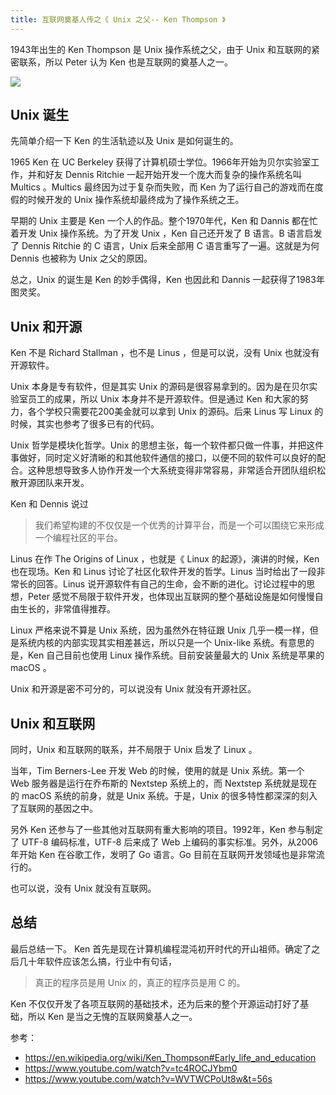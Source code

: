 ```yaml
---
title: 互联网奠基人传之《 Unix 之父-- Ken Thompson 》 
---
```


1943年出生的 Ken Thompson 是 Unix 操作系统之父，由于 Unix 和互联网的紧密联系，所以 Peter 认为 Ken 也是互联网的奠基人之一。

![](https://img.haoqicat.com/2019072801.jpg)

## Unix 诞生

先简单介绍一下 Ken 的生活轨迹以及 Unix 是如何诞生的。

1965 Ken 在 UC Berkeley 获得了计算机硕士学位。1966年开始为贝尔实验室工作，并和好友 Dennis Ritchie 一起开始开发一个庞大而复杂的操作系统名叫 Multics 。Multics 最终因为过于复杂而失败，而 Ken 为了运行自己的游戏而在度假的时候开发的 Unix 操作系统却最终成为了操作系统之王。

早期的 Unix 主要是 Ken 一个人的作品。整个1970年代，Ken 和 Dannis 都在忙着开发 Unix 操作系统。为了开发 Unix ，Ken 自己还开发了 B 语言。B 语言启发了 Dennis Ritchie 的 C 语言，Unix 后来全部用 C 语言重写了一遍。这就是为何 Dennis 也被称为 Unix 之父的原因。

总之，Unix 的诞生是 Ken 的妙手偶得，Ken 也因此和 Dannis 一起获得了1983年图灵奖。

## Unix 和开源

Ken 不是 Richard Stallman ，也不是 Linus ，但是可以说，没有 Unix 也就没有开源软件。

Unix 本身是专有软件，但是其实 Unix 的源码是很容易拿到的。因为是在贝尔实验室员工的成果，所以 Unix 本身并不是开源软件。但是通过 Ken 和大家的努力，各个学校只需要花200美金就可以拿到 Unix 的源码。后来 Linus 写 Linux 的时候，其实也参考了很多已有的代码。

Unix 哲学是模块化哲学。Unix 的思想主张，每一个软件都只做一件事，并把这件事做好，同时定义好清晰的和其他软件通信的接口，以便不同的软件可以良好的配合。这种思想导致多人协作开发一个大系统变得非常容易，非常适合开团队组织松散开源团队来开发。

Ken 和 Dennis 说过

> 我们希望构建的不仅仅是一个优秀的计算平台，而是一个可以围绕它来形成一个编程社区的平台。

Linus 在作 The Origins of Linux ，也就是《 Linux 的起源》，演讲的时候，Ken 也在现场。Ken 和 Linus 讨论了社区化软件开发的哲学。Linus 当时给出了一段非常长的回答。Linus 说开源软件有自己的生命，会不断的进化。讨论过程中的思想，Peter 感觉不局限于软件开发，也体现出互联网的整个基础设施是如何慢慢自由生长的，非常值得推荐。

Linux 严格来说不算是 Unix 系统，因为虽然外在特征跟 Unix 几乎一模一样，但是系统内核的内部实现其实相差甚远，所以只是一个 Unix-like 系统。有意思的是，Ken 自己目前也使用 Linux 操作系统。目前安装量最大的 Unix 系统是苹果的 macOS 。

Unix 和开源是密不可分的，可以说没有 Unix 就没有开源社区。

## Unix 和互联网

同时，Unix 和互联网的联系，并不局限于 Unix 启发了 Linux 。

当年，Tim Berners-Lee 开发 Web 的时候，使用的就是 Unix 系统。第一个 Web 服务器是运行在乔布斯的 Nextstep 系统上的，而 Nextstep 系统就是现在的 macOS 系统的前身，就是 Unix 系统。于是，Unix 的很多特性都深深的刻入了互联网的基因之中。

另外 Ken 还参与了一些其他对互联网有重大影响的项目。1992年，Ken 参与制定了 UTF-8 编码标准，UTF-8 后来成了 Web 上编码的事实标准。另外，从2006年开始 Ken 在谷歌工作，发明了 Go 语言。Go 目前在互联网开发领域也是非常流行的。

也可以说，没有 Unix 就没有互联网。

## 总结

最后总结一下。 Ken 首先是现在计算机编程混沌初开时代的开山祖师。确定了之后几十年软件应该怎么搞，行业中有句话，

> 真正的程序员是用 Unix 的，真正的程序员是用 C 的。

Ken 不仅仅开发了各项互联网的基础技术，还为后来的整个开源运动打好了基础，所以 Ken 是当之无愧的互联网奠基人之一。

参考：

- https://en.wikipedia.org/wiki/Ken_Thompson#Early_life_and_education
- https://www.youtube.com/watch?v=tc4ROCJYbm0
- https://www.youtube.com/watch?v=WVTWCPoUt8w&t=56s
